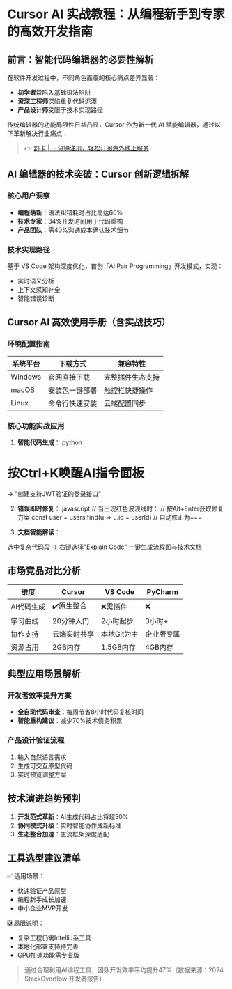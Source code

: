 # Cursor AI 实战教程：从编程新手到专家的高效开发指南

## 前言：智能代码编辑器的必要性解析

在软件开发过程中，不同角色面临的核心痛点差异显著：
- **初学者**常陷入基础语法陷阱
- **资深工程师**深陷重复代码泥潭
- **产品设计师**受限于技术实现路径

传统编辑器的功能局限性日益凸显，Cursor 作为新一代 AI 赋能编辑器，通过以下革新解决行业痛点：

> 👉 [野卡 | 一分钟注册，轻松订阅海外线上服务](https://bbtdd.com/yeka)

## AI 编辑器的技术突破：Cursor 创新逻辑拆解

### 核心用户洞察
- **编程萌新**：语法纠错耗时占比高达60%
- **技术专家**：34%开发时间用于代码重构
- **产品团队**：需40%沟通成本确认技术细节

### 技术实现路径
基于 VS Code 架构深度优化，首创「AI Pair Programming」开发模式，实现：
- 实时语义分析
- 上下文感知补全
- 智能错误诊断

## Cursor AI 高效使用手册（含实战技巧）

### 环境配置指南
| 系统平台   | 下载方式              | 兼容特性          |
|------------|-----------------------|-------------------|
| Windows    | 官网直接下载          | 完整插件生态支持  |
| macOS      | 安装包一键部署        | 触控栏快捷操作    |
| Linux      | 命令行快速安装        | 云端配置同步      |

### 核心功能实战应用
1. **智能代码生成**：
python
# 按Ctrl+K唤醒AI指令面板
-> "创建支持JWT验证的登录接口"

2. **错误即时修复**：
javascript
// 当出现红色波浪线时：
// 按Alt+Enter获取修复方案
const user = users.find(u => u.id = userId) // 自动修正为===

3. **文档智能解读**：

选中复杂代码段 -> 右键选择"Explain Code"
一键生成流程图与技术文档


## 市场竞品对比分析

| 维度            | Cursor          | VS Code       | PyCharm       |
|-----------------|-----------------|---------------|---------------|
| AI代码生成      | ✔️原生整合      | ❌需插件      | ❌            |
| 学习曲线        | 20分钟入门      | 2小时起步     | 3小时+        |
| 协作支持        | 云端实时共享    | 本地Git为主   | 企业版专属    |
| 资源占用        | 2GB内存         | 1.5GB内存     | 4GB内存       |

## 典型应用场景解析

### 开发者效率提升方案
- **全自动代码审查**：每周节省8小时代码复核时间
- **智能重构建议**：减少70%技术债务积累

### 产品设计验证流程
1. 输入自然语言需求
2. 生成可交互原型代码
3. 实时预览调整方案

## 技术演进趋势预判

1. **开发范式革新**：AI生成代码占比将超50%
2. **协同模式升级**：实时智能协作成新标准
3. **生态整合加速**：主流框架深度适配

## 工具选型建议清单

✅ 适用场景：
- 快速验证产品原型
- 编程新手成长加速
- 中小企业MVP开发

❎ 局限说明：
- 复杂工程仍需IntelliJ系工具
- 本地化部署支持待完善
- GPU加速功能需专业版

> 通过合理利用AI编程工具，团队开发效率平均提升47%（数据来源：2024 StackOverflow 开发者报告）